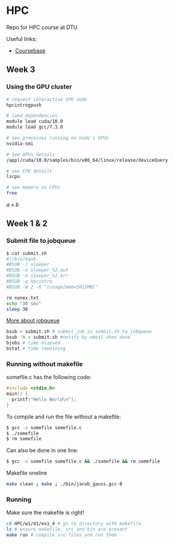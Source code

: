 # HPC
Repo for HPC course at DTU

Useful links:
* [Coursebase](http://kurser.dtu.dk/course/02614)

## Week 3

### Using the GPU cluster

```bash
# request interactive GPU node
hpcintrogpush

# load dependencies
module load cuda/10.0
module load gcc/7.3.0

# see processes running on node's GPUs
nvidia-smi

# See GPUs details
/appl/cuda/10.0/samples/bin/x86_64/linux/release/deviceQuery

# see CPU details
lscpu

# see memory on CPUs
free


```

$a \times b$


## Week 1 & 2

### Submit file to jobqueue

```bash
$ cat submit.sh
#!/bin/bash
#BSUB -J sleeper
#BSUB -o sleeper_%J.out
#BSUB -e sleeper_%J.err
#BSUB -q hpcintro
#BSUB -W 2 -R "rusage[mem=5012MB]"

rm nonex.txt
echo "30 sec"
sleep 30
```
[More about jobqueue](https://www.hpc.dtu.dk/?page_id=1416)

```bash
bsub < submit.sh # submit job in sumbit.sh to jobqueue
bsub -N < submit.sh #notify by email when done
bjobs # time elapsed
bstat # time remaining
```

### Running without makefile
somefile.c has the following code:
```c
#include <stdio.h>
main() {
  printf("Hello World\n");
}
```

To compile and run the file without a makefile:

```bash
$ gcc -o somefile somefile.c
$ ./somefile
$ rm somefile
```

Can also be done in one line:
```bash
$ gcc -o somefile somefile.c && ./somefile && rm somefile
```

Makefile oneline
```bash
make clean ; make ; ./bin/jacob_gauss.gcc-8
```

### Running

Make sure the makefile is right!

```bash
cd HPC/w1/d1/ex1_4 # go to directory with makefile
ls # ensure makefile, src and bin are present
make run # compile src files and run them
```

